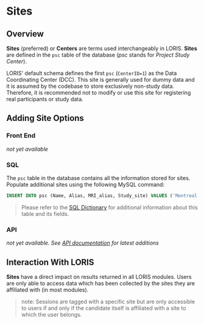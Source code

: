 # Sites

## Overview

**Sites** (preferred) or **Centers** are terms used interchangeably 
in LORIS. **Sites** are defined in the `psc` table of the database 
(_psc_ stands for _Project Study Center_).

LORIS' default schema defines the first `psc` (`CenterID=1`) as the
Data Coordinating Center (DCC).  This site is generally used for
dummy data and it is assumed by the codebase to store exclusively 
non-study data. Therefore, it is recommended not to modify or use 
this site for registering real participants or study data.

## Adding Site Options

### Front End

_not yet available_

### SQL

The `psc` table in the database contains all the information stored
for sites. Populate additional sites using the following MySQL
command:

```sql 
INSERT INTO psc (Name, Alias, MRI_alias, Study_site) VALUES ('Montreal','MTL','MTL','Y');
```

> Please refer to the [SQL Dictionary](../../99_Developers/SQL_Dictionary.md) for additional information about
> this table and its fields.

### API

_not yet available. See [API documentation](../../99_Developers/LORIS-REST-API-0.0.3-dev.md) for latest additions_

## Interaction With LORIS

**Sites** have a direct impact on results returned in all LORIS modules. Users are only able to access data which has been collected by the sites they are affiliated with (in most modules).

> note: Sessions are tagged with a specific site but are only accessible to users if and only if the candidate itself is affiliated with a site to which the user belongs.
